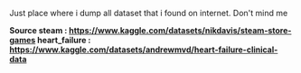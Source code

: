 Just place where i dump all dataset that i found on internet.
Don't mind me

<b>Source<b>
steam : https://www.kaggle.com/datasets/nikdavis/steam-store-games
heart_failure : https://www.kaggle.com/datasets/andrewmvd/heart-failure-clinical-data
